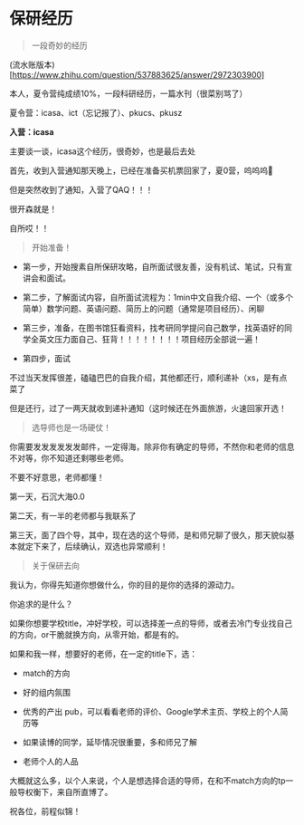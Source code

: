 # 保研经历

>一段奇妙的经历

(流水账版本)[https://www.zhihu.com/question/537883625/answer/2972303900]

本人，夏令营纯成绩10%，一段科研经历，一篇水刊（很菜别骂了）

夏令营：icasa、ict（忘记报了）、pkucs、pkusz

**入营：icasa**

主要谈一谈，icasa这个经历，很奇妙，也是最后去处

首先，收到入营通知那天晚上，已经在准备买机票回家了，夏0营，呜呜呜🥹

但是突然收到了通知，入营了QAQ！！！

很开森就是！

自所哎！！

> 开始准备！

- 第一步，开始搜素自所保研攻略，自所面试很友善，没有机试、笔试，只有宣讲会和面试。

- 第二步，了解面试内容，自所面试流程为：1min中文自我介绍、一个（或多个简单）数学问题、英语问题、简历上的问题（通常是项目经历）、闲聊

- 第三步，准备，在图书馆狂看资料，找考研同学提问自己数学，找英语好的同学全英文压力面自己、狂背！！！！！！！！项目经历全部说一遍！

- 第四步，面试

不过当天发挥很差，磕磕巴巴的自我介绍，其他都还行，顺利递补（xs，是有点菜了

但是还行，过了一两天就收到递补通知（这时候还在外面旅游，火速回家开选！

> 选导师也是一场硬仗！

你需要发发发发发发邮件，一定得海，除非你有确定的导师，不然你和老师的信息不对等，你不知道还剩哪些老师。

不要不好意思，老师都懂！

第一天，石沉大海0.0

第二天，有一半的老师都与我联系了

第三天，面了四个导，其中，现在选的这个导师，是和师兄聊了很久，那天貌似基本就定下来了，后续确认，双选也异常顺利！

> 关于保研去向

我认为，你得先知道你想做什么，你的目的是你的选择的源动力。

你追求的是什么？

如果你想要学校title，冲好学校，可以选择差一点的导师，或者去冷门专业找自己的方向，or干脆就换方向，从零开始，都是有的。

如果和我一样，想要好的老师，在一定的title下，选：

- match的方向

- 好的组内氛围

- 优秀的产出 pub，可以看看老师的评价、Google学术主页、学校上的个人简历等

- 如果读博的同学，延毕情况很重要，多和师兄了解

- 老师个人的人品

大概就这么多，以个人来说，个人是想选择合适的导师，在和不match方向的tp一般导权衡下，来自所直博了。

祝各位，前程似锦！